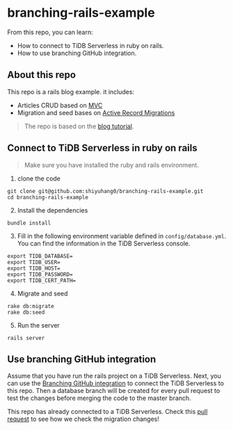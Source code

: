 # branching-rails-example

From this repo, you can learn:

- How to connect to TiDB Serverless in ruby on rails.
- How to use branching GitHub integration.

## About this repo

This repo is a rails blog example. it includes:

- Articles CRUD based on [MVC](https://guides.rubyonrails.org/getting_started.html#mvc-and-you)
- Migration and seed bases on [Active Record Migrations](https://guides.rubyonrails.org/active_record_migrations.html)

> The repo is based on the [blog tutorial](https://guides.rubyonrails.org/getting_started.html).

## Connect to TiDB Serverless in ruby on rails

> Make sure you have installed the ruby and rails environment.

1. clone the code

```
git clone git@github.com:shiyuhang0/branching-rails-example.git
cd branching-rails-example
```

2. Install the dependencies

```
bundle install
```

3. Fill in the following environment variable defined in `config/database.yml`. You can find the information in the TiDB Serverless console.

```
export TIDB_DATABASE=
export TIDB_USER=
export TIDB_HOST=
export TIDB_PASSWORD=
export TIDB_CERT_PATH=
```

4. Migrate and seed

```
rake db:migrate
rake db:seed
```

5. Run the server

```
rails server
```

## Use branching GitHub integration

Assume that you have run the rails project on a TiDB Serverless. Next, you can use the [Branching GitHub integration](https://docs.pingcap.com/tidbcloud/branch-github-integration) to connect the TiDB Serverless to this repo. Then a database branch will be created for every pull request to test the changes before merging the code to the master branch.

This repo has already connected to a TiDB Serverless. Check this [pull request](https://github.com/shiyuhang0/branching-rails-exmaple/pull/1) to see how we check the migration changes!



